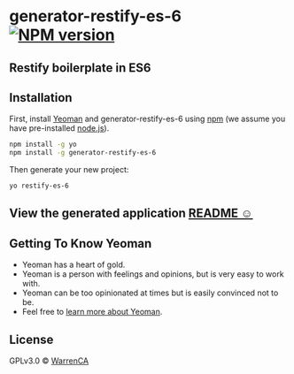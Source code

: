 # generator-restify-es-6 [![NPM version][npm-image]][npm-url]
## Restify boilerplate in ES6

## Installation

First, install [Yeoman](http://yeoman.io) and generator-restify-es-6 using [npm](https://www.npmjs.com/) (we assume you have pre-installed [node.js](https://nodejs.org/)).

```bash
npm install -g yo
npm install -g generator-restify-es-6
```

Then generate your new project:

```bash
yo restify-es-6
```

## View the generated application [README ☺](https://github.com/warrenca/generator-restify-es-6/blob/master/generators/app/templates/README.md)

## Getting To Know Yeoman

 * Yeoman has a heart of gold.
 * Yeoman is a person with feelings and opinions, but is very easy to work with.
 * Yeoman can be too opinionated at times but is easily convinced not to be.
 * Feel free to [learn more about Yeoman](http://yeoman.io/).

## License

GPLv3.0 © [WarrenCA]()


[npm-image]: https://badge.fury.io/js/generator-restify-es-6.svg
[npm-url]: https://npmjs.org/package/generator-restify-es-6
[travis-image]: https://travis-ci.org/warrenca/generator-restify-es-6.svg?branch=master
[travis-url]: https://travis-ci.org/warrenca/generator-restify-es-6
[daviddm-image]: https://david-dm.org/warrenca/generator-restify-es-6.svg?theme=shields.io
[daviddm-url]: https://david-dm.org/warrenca/generator-restify-es-6
[coveralls-image]: https://coveralls.io/repos/warrenca/generator-restify-es-6/badge.svg
[coveralls-url]: https://coveralls.io/r/warrenca/generator-restify-es-6
